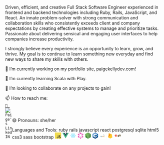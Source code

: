 Driven, efficient, and creative Full Stack Software Engineer experienced in frontend and backend technologies including Ruby, Rails, JavaScript, and React. An innate problem-solver with strong communication and collaboration skills who consistently exceeds client and company expectations by creating effective systems to manage and prioritize tasks. Passionate about delivering sensical and engaging user interfaces to help companies increase productivity.

I strongly believe every experience is an opportunity to learn, grow, and thrive. My goal is to continue to learn something new everyday and find new ways to share my skills with others.

🔭 I’m currently working on my portfolio site, paigekellydev.com!

🌱 I’m currently learning Scala with Play.

👯 I’m looking to collaborate on any projects to gain!

📫 How to reach me:
<code><a href="mailto:paigekellydev@gmail.com">
   :e-mail:
</a></code>
<code><a href="https://www.linkedin.com/in/paigekellydev/">
  <img align="left" alt="Paige's LinkedIN" width="22px" src="https://raw.githubusercontent.com/peterthehan/peterthehan/master/assets/linkedin.svg" />
</a></code>


😄 Pronouns: she/her

Languages and Tools:
ruby rails javascript react postgresql sqlite html5 css3 sass bootstrap
<code><img height="20" src="https://raw.githubusercontent.com/github/explore/80688e429a7d4ef2fca1e82350fe8e3517d3494d/topics/javascript/javascript.png"></code>
<code><img height="20" src="https://raw.githubusercontent.com/github/explore/80688e429a7d4ef2fca1e82350fe8e3517d3494d/topics/vue/vue.png"></code>
<code><img height="20" src="https://raw.githubusercontent.com/github/explore/80688e429a7d4ef2fca1e82350fe8e3517d3494d/topics/react/react.png"></code>
<code><img height="20" src="https://raw.githubusercontent.com/github/explore/5c058a388828bb5fde0bcafd4bc867b5bb3f26f3/topics/graphql/graphql.png"></code>
<code><img height="20" src="https://raw.githubusercontent.com/github/explore/80688e429a7d4ef2fca1e82350fe8e3517d3494d/topics/nodejs/nodejs.png"></code>
<code><img height="20" src="https://raw.githubusercontent.com/github/explore/80688e429a7d4ef2fca1e82350fe8e3517d3494d/topics/cpp/cpp.png"></code>
<code><img height="20" src="https://raw.githubusercontent.com/github/explore/80688e429a7d4ef2fca1e82350fe8e3517d3494d/topics/mysql/mysql.png"></code>
<code><img height="20" src="https://raw.githubusercontent.com/github/explore/80688e429a7d4ef2fca1e82350fe8e3517d3494d/topics/firebase/firebase.png"></code>
<code><img height="20" src="https://raw.githubusercontent.com/github/explore/80688e429a7d4ef2fca1e82350fe8e3517d3494d/topics/git/git.png"></code>
